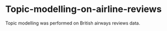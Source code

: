 # Topic-modelling-on-airline-reviews
Topic modelling was performed on British airways reviews data.

